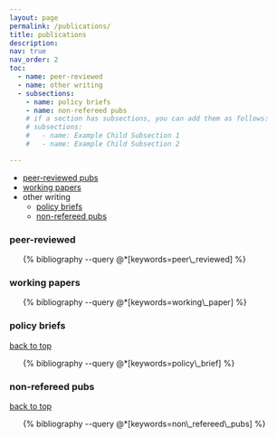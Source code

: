```yaml
---
layout: page
permalink: /publications/
title: publications
description: 
nav: true
nav_order: 2
toc:
  - name: peer-reviewed
  - name: other writing
  - subsections:
    - name: policy briefs
    - name: non-refereed pubs
    # if a section has subsections, you can add them as follows:
    # subsections:
    #   - name: Example Child Subsection 1
    #   - name: Example Child Subsection 2

---
```

<!-- _pages/publications.md -->

<div class="post" id="top">

</div>

* [peer-reviewed pubs](#peer-reviewed)
* [working papers](#working-papers)
* other writing
  * [policy briefs](#policy-briefs)
  * [non-refereed pubs](#non-refereed)

<div class="publications">
<h3 id="peer-reviewed">peer-reviewed</h3>

<ul>
{% bibliography --query @*[keywords=peer\_reviewed] %}
</ul>
</div>

<div class="publications" id="working-papers">

<h3 id="working-papers">working papers</h3>

<ul>
{% bibliography --query @*[keywords=working\_paper] %}
</ul>
</div>


<div class="publications">

<h3 id="policy-briefs">policy briefs</h3>

<a href="#top">back to top</a>

<ul>
{% bibliography --query @*[keywords=policy\_brief] %}
</ul>

<h3 id="non-refereed">non-refereed pubs</h3>

<a href="#top">back to top</a>

<ul>
{% bibliography --query @*[keywords=non\_refereed\_pubs] %}
</ul>

</div>
